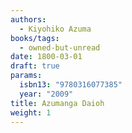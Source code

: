 ```yaml
---
authors:
  - Kiyohiko Azuma
books/tags:
  - owned-but-unread
date: 1800-03-01
draft: true
params:
  isbn13: "9780316077385"
  year: "2009"
title: Azumanga Daioh
weight: 1
---
```


<!--more-->
